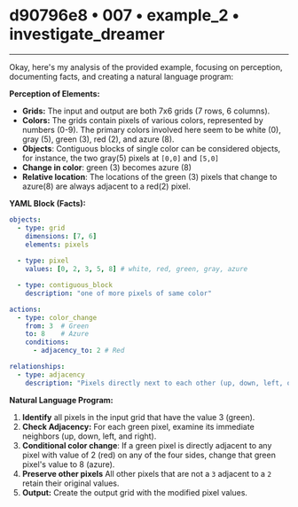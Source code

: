 # d90796e8 • 007 • example_2 • investigate_dreamer

---
Okay, here's my analysis of the provided example, focusing on perception, documenting facts, and creating a natural language program:

**Perception of Elements:**

*   **Grids:** The input and output are both 7x6 grids (7 rows, 6 columns).
*   **Colors:** The grids contain pixels of various colors, represented by numbers (0-9). The primary colors involved here seem to be white (0), gray (5), green (3), red (2), and azure (8).
*   **Objects**: Contiguous blocks of single color can be considered objects, for instance, the two gray(5) pixels at `[0,0]` and `[5,0]`
* **Change in color**: green (3) becomes azure (8)
* **Relative location**: The locations of the green (3) pixels that change to azure(8) are always adjacent to a red(2) pixel.

**YAML Block (Facts):**



```yaml
objects:
  - type: grid
    dimensions: [7, 6]
    elements: pixels
    
  - type: pixel
    values: [0, 2, 3, 5, 8] # white, red, green, gray, azure

  - type: contiguous_block
    description: "one of more pixels of same color"

actions:
  - type: color_change
    from: 3  # Green
    to: 8    # Azure
    conditions:
      - adjacency_to: 2 # Red

relationships:
  - type: adjacency
    description: "Pixels directly next to each other (up, down, left, or right - not diagonally)."

```



**Natural Language Program:**

1.  **Identify** all pixels in the input grid that have the value 3 (green).
2.  **Check Adjacency:** For each green pixel, examine its immediate neighbors (up, down, left, and right).
3. **Conditional color change**: If a green pixel is directly adjacent to any pixel with value of 2 (red) on any of the four sides, change that green pixel's value to 8 (azure).
4.  **Preserve other pixels** All other pixels that are not a `3` adjacent to a `2` retain their original values.
5.  **Output:** Create the output grid with the modified pixel values.

